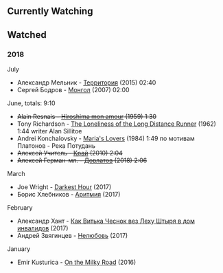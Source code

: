 Currently Watching
-----------------

Watched
-----------------
### 2018
July
* Александр Мельник - [Территория](https://www.imdb.com/title/tt2251828) (2015) 02:40
* Сергей Бодров - [Монгол](https://www.imdb.com/title/tt0416044) (2007) 02:00

June, totals: 9:10
* ~~Alain Resnais - [Hiroshima mon amour](https://www.imdb.com/title/tt0052893/) (1959) 1:30~~
* Tony Richardson - [The Loneliness of the Long Distance Runner](https://www.imdb.com/title/tt0056194/) (1962) 1:44 writer Alan Sillitoe
* Andrei Konchalovsky - [Maria's Lovers](https://www.imdb.com/title/tt0087682/) (1984) 1:49 по мотивам Платонов - Река Потудань
* ~~Алексей Учитель - [Край](https://www.imdb.com/title/tt1706414/) (2010) 2:04~~
* ~~Алексей Герман-мл. - [Довлатов](https://www.imdb.com/title/tt7763020/) (2018) 2:06~~

March
* Joe Wright - [Darkest Hour](https://www.youtube.com/results?search_query=Darkest+Hour+2017) (2017)
* Борис Хлебников - [Аритмия](https://www.youtube.com/results?search_query=Аритмия+2017) (2017)

February
* Александр Хант - [Как Витька Чеснок вез Леху Штыря в дом инвалидов](https://www.youtube.com/results?search_query=Как+Витька+Чеснок+вез+Леху+Штыря+в+дом+инвалидов) (2017)
* Андрей Звягинцев - [Нелюбовь](https://www.youtube.com/results?search_query=Нелюбовь+Звягенцев) (2017)

January
* Emir Kusturica - [On the Milky Road](https://www.youtube.com/results?search_query=On+the+Milky+Road+2016) (2016)
